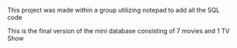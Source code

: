 This project was made within a group utilizing notepad to add all the SQL code

This is the final version of the mini database consisting of 7 movies and 1 TV Show
